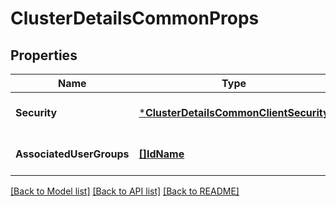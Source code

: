 # ClusterDetailsCommonProps

## Properties
Name | Type | Description | Notes
------------ | ------------- | ------------- | -------------
**Security** | [***ClusterDetailsCommonClientSecurity**](ClusterDetailsCommonClientSecurity.md) |  | [optional] [default to null]
**AssociatedUserGroups** | [**[]IdName**](IdName.md) |  | [optional] [default to null]

[[Back to Model list]](../README.md#documentation-for-models) [[Back to API list]](../README.md#documentation-for-api-endpoints) [[Back to README]](../README.md)

